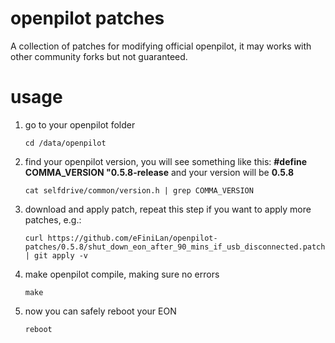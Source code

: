 openpilot patches
======

A collection of patches for modifying official openpilot, it may works with other community forks but not guaranteed.


usage
======

1. go to your openpilot folder
    ```shell
    cd /data/openpilot
    ```

2. find your openpilot version, you will see something like this: **#define COMMA_VERSION "0.5.8-release** and your version will be **0.5.8**
    ```shell
    cat selfdrive/common/version.h | grep COMMA_VERSION
    ```

3. download and apply patch, repeat this step if you want to apply more patches, e.g.:
    ```shell
    curl https://github.com/eFiniLan/openpilot-patches/0.5.8/shut_down_eon_after_90_mins_if_usb_disconnected.patch | git apply -v
    ```

4. make openpilot compile, making sure no errors
    ```shell
    make
    ```

5. now you can safely reboot your EON
    ```shell
    reboot
    ```